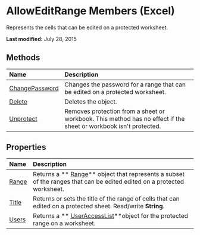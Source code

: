 
# AllowEditRange Members (Excel)
Represents the cells that can be edited on a protected worksheet.

 **Last modified:** July 28, 2015


## Methods



|**Name**|**Description**|
|:-----|:-----|
| [ChangePassword](1cc52121-f626-eaaa-9ea0-879634e34af7.md)|Changes the password for a range that can be edited on a protected worksheet.|
| [Delete](3b2dad3a-62fa-398f-b0ff-b9586b413ebd.md)|Deletes the object.|
| [Unprotect](3c7679c6-828d-e1c4-7009-f42bad1a66d6.md)|Removes protection from a sheet or workbook. This method has no effect if the sheet or workbook isn't protected.|

## Properties



|**Name**|**Description**|
|:-----|:-----|
| [Range](04f68783-5bff-a522-c0d5-52b2afe2f529.md)|Returns a  ** [Range](b8207778-0dcc-4570-1234-f130532cc8cd.md)** object that represents a subset of the ranges that can be edited edited on a protected worksheet.|
| [Title](6b94f20d-285d-f043-bd44-b5296575352f.md)|Returns or sets the title of the range of cells that can edited on a protected sheet. Read/write  **String**.|
| [Users](71f3c7ed-2fba-d97b-e443-674836e6bddb.md)|Returns a  ** [UserAccessList](8b753ffc-e4d5-0824-e465-a3bdb9ed9202.md)**object for the protected range on a worksheet.|
